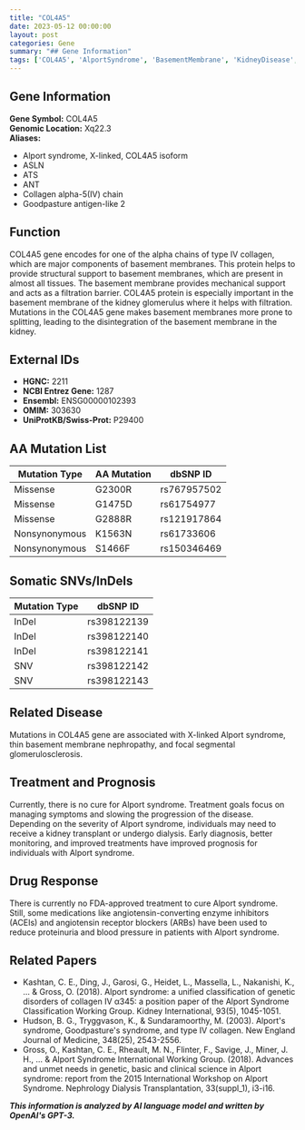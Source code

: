 ```yaml
---
title: "COL4A5"
date: 2023-05-12 00:00:00
layout: post
categories: Gene
summary: "## Gene Information"
tags: ['COL4A5', 'AlportSyndrome', 'BasementMembrane', 'KidneyDisease', 'Mutation', 'Treatment', 'Prognosis', 'DrugResponse']
---
```


## Gene Information
**Gene Symbol:** COL4A5  
**Genomic Location:** Xq22.3  
**Aliases:** 
- Alport syndrome, X-linked, COL4A5 isoform
- ASLN
- ATS
- ANT
- Collagen alpha-5(IV) chain
- Goodpasture antigen-like 2

## Function
COL4A5 gene encodes for one of the alpha chains of type IV collagen, which are major components of basement membranes. This protein helps to provide structural support to basement membranes, which are present in almost all tissues. The basement membrane provides mechanical support and acts as a filtration barrier. COL4A5 protein is especially important in the basement membrane of the kidney glomerulus where it helps with filtration. Mutations in the COL4A5 gene makes basement membranes more prone to splitting, leading to the disintegration of the basement membrane in the kidney.

## External IDs
- **HGNC:** 2211
- **NCBI Entrez Gene:** 1287
- **Ensembl:** ENSG00000102393
- **OMIM:** 303630
- **UniProtKB/Swiss-Prot:** P29400

## AA Mutation List
| Mutation Type    | AA Mutation                          | dbSNP ID |
|------------------|--------------------------------------|----------|
| Missense         | G2300R                               | rs767957502 |
| Missense         | G1475D                               | rs61754977  |
| Missense         | G2888R                               | rs121917864 |
| Nonsynonymous    | K1563N                               | rs61733606  |
| Nonsynonymous    | S1466F                               | rs150346469 |

## Somatic SNVs/InDels
| Mutation Type    | dbSNP ID |
|------------------|----------|
| InDel            | rs398122139 |
| InDel            | rs398122140 |
| InDel            | rs398122141 |
| SNV              | rs398122142 |
| SNV              | rs398122143 |

## Related Disease
Mutations in COL4A5 gene are associated with X-linked Alport syndrome, thin basement membrane nephropathy, and focal segmental glomerulosclerosis.

## Treatment and Prognosis
Currently, there is no cure for Alport syndrome. Treatment goals focus on managing symptoms and slowing the progression of the disease. Depending on the severity of Alport syndrome, individuals may need to receive a kidney transplant or undergo dialysis. Early diagnosis, better monitoring, and improved treatments have improved prognosis for individuals with Alport syndrome.

## Drug Response
There is currently no FDA-approved treatment to cure Alport syndrome. Still, some medications like angiotensin-converting enzyme inhibitors (ACEIs) and angiotensin receptor blockers (ARBs) have been used to reduce proteinuria and blood pressure in patients with Alport syndrome.

## Related Papers
- Kashtan, C. E., Ding, J., Garosi, G., Heidet, L., Massella, L., Nakanishi, K., ... & Gross, O. (2018). Alport syndrome: a unified classification of genetic disorders of collagen IV α345: a position paper of the Alport Syndrome Classification Working Group. Kidney International, 93(5), 1045-1051.
- Hudson, B. G., Tryggvason, K., & Sundaramoorthy, M. (2003). Alport's syndrome, Goodpasture's syndrome, and type IV collagen. New England Journal of Medicine, 348(25), 2543-2556.
- Gross, O., Kashtan, C. E., Rheault, M. N., Flinter, F., Savige, J., Miner, J. H., ... & Alport Syndrome International Working Group. (2018). Advances and unmet needs in genetic, basic and clinical science in Alport syndrome: report from the 2015 International Workshop on Alport Syndrome. Nephrology Dialysis Transplantation, 33(suppl_1), i3-i16.

**_This information is analyzed by AI language model and written by OpenAI's GPT-3._**